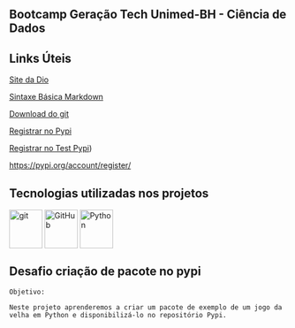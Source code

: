 ## Bootcamp Geração Tech Unimed-BH - Ciência de Dados



## Links Úteis

[Site da Dio](https://dio.me/)

[Sintaxe Básica Markdown](https://www.markdownguide.org/basic-syntax/)

[Download do git](https://git-scm.com/downloads)

[Registrar no Pypi](https://pypi.org/account/register/)

[Registrar no Test Pypi]([https://test.pypi.org/account/register]))





https://pypi.org/account/register/



## Tecnologias utilizadas nos projetos

<div style="display: inline_block">
<img align="center" alt="git" height="70" width="60" src="https://cdn.jsdelivr.net/gh/devicons/devicon/icons/git/git-original-wordmark.svg"/>
<img align="center" alt="GitHub" height="70" width="60" src="https://cdn.jsdelivr.net/gh/devicons/devicon/icons/github/github-original-wordmark.svg" />
<img  align="center" alt="Python" height="70" width="60" src="https://cdn.jsdelivr.net/gh/devicons/devicon/icons/python/python-original-wordmark.svg" />              
</div>


## Desafio criação de pacote no pypi



```
Objetivo: 

Neste projeto aprenderemos a criar um pacote de exemplo de um jogo da velha em Python e disponibilizá-lo no repositório Pypi.
```

